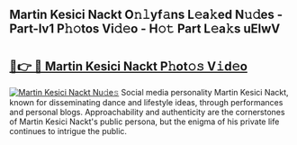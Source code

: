 ## Martin Kesici Nackt O𝚗𝚕yf𝚊ns L𝚎a𝚔ed N𝚞𝚍es - Part-lv1 P𝚑𝚘tos Vi𝚍𝚎o - H𝚘𝚝 Part L𝚎a𝚔s uElwV

# <h2><a href="http://kf6zft.oniu.top/?m=Martin+Kesici+Nackt">🔗👉 🔴 Martin Kesici Nackt P𝚑ot𝚘𝚜 V𝚒d𝚎o</a></h2>

[![Martin Kesici Nackt Nu𝚍e𝚜](https://i.imgur.com/0qMVB7G.gif)](http://kf6zft.oniu.top/?m=Martin+Kesici+Nackt)
Social media personality Martin Kesici Nackt, known for disseminating dance and lifestyle ideas, through performances and personal blogs. Approachability and authenticity are the cornerstones of Martin Kesici Nackt's public persona, but the enigma of his private life continues to intrigue the public.  
